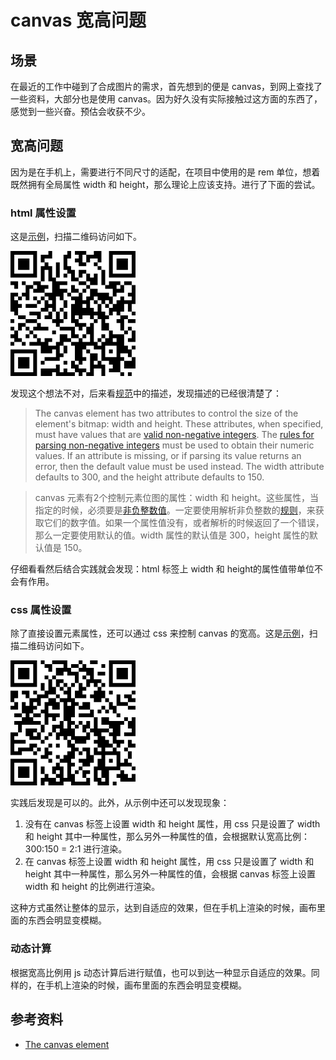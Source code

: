 # canvas 宽高问题
## <a name="situation"></a> 场景
在最近的工作中碰到了合成图片的需求，首先想到的便是 canvas，到网上查找了一些资料，大部分也是使用 canvas。因为好久没有实际接触过这方面的东西了，感觉到一些兴奋。预估会收获不少。

## 宽高问题
因为是在手机上，需要进行不同尺寸的适配，在项目中使用的是 rem 单位，想着既然拥有全局属性 width 和 height，那么理论上应该支持。进行了下面的尝试。
### html 属性设置
这是[示例][url-lab-canvas-unit]，扫描二维码访问如下。

![17-canvas-unit][url-local-canvas-unit]

发现这个想法不对，后来看[规范][url-spec-canvas]中的描述，发现描述的已经很清楚了：
> The canvas element has two attributes to control the size of the element's bitmap: width and height. These attributes, when specified, must have values that are [valid non-negative integers][url-valid-non-negative-integers]. The [rules for parsing non-negative integers][url-parse-rule] must be used to obtain their numeric values. If an attribute is missing, or if parsing its value returns an error, then the default value must be used instead. The width attribute defaults to 300, and the height attribute defaults to 150.

> canvas 元素有2个控制元素位图的属性：width 和 height。这些属性，当指定的时候，必须要是[非负整数值][url-valid-non-negative-integers]。一定要使用解析非负整数的[规则][url-parse-rule]，来获取它们的数字值。如果一个属性值没有，或者解析的时候返回了一个错误，那么一定要使用默认的值。width 属性的默认值是 300，height 属性的默认值是 150。

仔细看看然后结合实践就会发现：html 标签上 width 和 height的属性值带单位不会有作用。

### css 属性设置
除了直接设置元素属性，还可以通过 css 来控制 canvas 的宽高。这是[示例][url-lab-canvas-css]，扫描二维码访问如下。

![17-canvas-css][url-local-canvas-css]

实践后发现是可以的。此外，从示例中还可以发现现象：
1. 没有在 canvas 标签上设置 width 和 height 属性，用 css 只是设置了 width 和 height 其中一种属性，那么另外一种属性的值，会根据默认宽高比例：300:150 = 2:1 进行渲染。
2. 在 canvas 标签上设置 width 和 height 属性，用 css 只是设置了 width 和 height 其中一种属性，那么另外一种属性的值，会根据 canvas 标签上设置 width 和 height 的比例进行渲染。

这种方式虽然让整体的显示，达到自适应的效果，但在手机上渲染的时候，画布里面的东西会明显变模糊。

### 动态计算
根据宽高比例用 js 动态计算后进行赋值，也可以到达一种显示自适应的效果。同样的，在手机上渲染的时候，画布里面的东西会明显变模糊。

## 参考资料
- [The canvas element][url-spec-canvas]

[url-spec-canvas]:https://html.spec.whatwg.org/multipage/canvas.html#the-canvas-element



[url-lab-canvas-unit]:https://xxholic.github.io/lab/lab-css/segment/17/17.canvas-unit.html
[url-valid-non-negative-integers]:https://html.spec.whatwg.org/multipage/common-microsyntaxes.html#valid-non-negative-integer
[url-parse-rule]:https://html.spec.whatwg.org/multipage/common-microsyntaxes.html#rules-for-parsing-non-negative-integers
[url-lab-canvas-css]:https://xxholic.github.io/lab/lab-css/segment/17/17.canvas-css.html

[url-local-canvas-unit]:../images/17/qrcode-canvas-unit.png
[url-local-canvas-css]:../images/17/qrcode-canvas-css.png